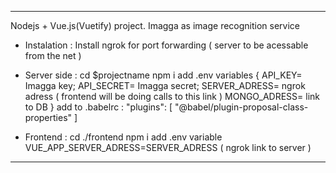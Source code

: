 ********

Nodejs + Vue.js(Vuetify) project.
Imagga as image recognition service 

- Instalation : 
    Install ngrok for port forwarding ( server to be acessable from the net )

- Server side : 
    cd $projectname
    npm i 
    add .env variables { API_KEY= Imagga key; API_SECRET= Imagga secret; SERVER_ADRESS= ngrok adress ( frontend will be doing calls to this link )
    MONGO_ADRESS= link to DB }
    add to .babelrc :  "plugins": [
        "@babel/plugin-proposal-class-properties"
    ]

- Frontend :
    cd ./frontend
    npm i
    add .env variable VUE_APP_SERVER_ADRESS=SERVER_ADRESS ( ngrok link to server )

********



